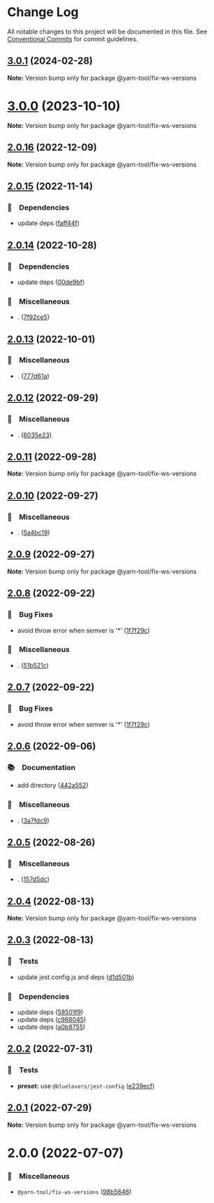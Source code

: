 # Change Log

All notable changes to this project will be documented in this file.
See [Conventional Commits](https://conventionalcommits.org) for commit guidelines.

## [3.0.1](https://github.com/bluelovers/ws-yarn-workspaces/compare/@yarn-tool/fix-ws-versions@3.0.0...@yarn-tool/fix-ws-versions@3.0.1) (2024-02-28)

**Note:** Version bump only for package @yarn-tool/fix-ws-versions





# [3.0.0](https://github.com/bluelovers/ws-yarn-workspaces/compare/@yarn-tool/fix-ws-versions@2.0.16...@yarn-tool/fix-ws-versions@3.0.0) (2023-10-10)

**Note:** Version bump only for package @yarn-tool/fix-ws-versions





## [2.0.16](https://github.com/bluelovers/ws-yarn-workspaces/compare/@yarn-tool/fix-ws-versions@2.0.15...@yarn-tool/fix-ws-versions@2.0.16) (2022-12-09)

**Note:** Version bump only for package @yarn-tool/fix-ws-versions





## [2.0.15](https://github.com/bluelovers/ws-yarn-workspaces/compare/@yarn-tool/fix-ws-versions@2.0.14...@yarn-tool/fix-ws-versions@2.0.15) (2022-11-14)



### 📌　Dependencies

* update deps ([faff44f](https://github.com/bluelovers/ws-yarn-workspaces/commit/faff44f1f5ad5066c747ea8d5d66fa10049c17fe))



## [2.0.14](https://github.com/bluelovers/ws-yarn-workspaces/compare/@yarn-tool/fix-ws-versions@2.0.13...@yarn-tool/fix-ws-versions@2.0.14) (2022-10-28)



### 📌　Dependencies

* update deps ([00de9bf](https://github.com/bluelovers/ws-yarn-workspaces/commit/00de9bf62a49f5de21e60c6a120fc4d3e6e058e3))


### 🔖　Miscellaneous

* . ([7f92ce5](https://github.com/bluelovers/ws-yarn-workspaces/commit/7f92ce51ae10641c0714d1413d1f4a0fb5b8688e))



## [2.0.13](https://github.com/bluelovers/ws-yarn-workspaces/compare/@yarn-tool/fix-ws-versions@2.0.12...@yarn-tool/fix-ws-versions@2.0.13) (2022-10-01)



### 🔖　Miscellaneous

* . ([777d61a](https://github.com/bluelovers/ws-yarn-workspaces/commit/777d61af255146b2b1b1f364587c36a0f5bfc00c))



## [2.0.12](https://github.com/bluelovers/ws-yarn-workspaces/compare/@yarn-tool/fix-ws-versions@2.0.11...@yarn-tool/fix-ws-versions@2.0.12) (2022-09-29)



### 🔖　Miscellaneous

* . ([6035e23](https://github.com/bluelovers/ws-yarn-workspaces/commit/6035e2399f4f5a5f5e5ac56309b6dc37ffe91389))



## [2.0.11](https://github.com/bluelovers/ws-yarn-workspaces/compare/@yarn-tool/fix-ws-versions@2.0.10...@yarn-tool/fix-ws-versions@2.0.11) (2022-09-28)

**Note:** Version bump only for package @yarn-tool/fix-ws-versions





## [2.0.10](https://github.com/bluelovers/ws-yarn-workspaces/compare/@yarn-tool/fix-ws-versions@2.0.9...@yarn-tool/fix-ws-versions@2.0.10) (2022-09-27)



### 🔖　Miscellaneous

* . ([5a4bc19](https://github.com/bluelovers/ws-yarn-workspaces/commit/5a4bc19a0a279a49e752d776279165e14c402427))



## [2.0.9](https://github.com/bluelovers/ws-yarn-workspaces/compare/@yarn-tool/fix-ws-versions@2.0.8...@yarn-tool/fix-ws-versions@2.0.9) (2022-09-27)

**Note:** Version bump only for package @yarn-tool/fix-ws-versions





## [2.0.8](https://github.com/bluelovers/ws-yarn-workspaces/compare/@yarn-tool/fix-ws-versions@2.0.6...@yarn-tool/fix-ws-versions@2.0.8) (2022-09-22)



### 🐛　Bug Fixes

* avoid throw error when semver is '*' ([1f7f29c](https://github.com/bluelovers/ws-yarn-workspaces/commit/1f7f29c57f5a63e08fbe866df75531e4458c83ff))


### 🔖　Miscellaneous

* . ([51b521c](https://github.com/bluelovers/ws-yarn-workspaces/commit/51b521c5bb7fa8c49260db811872a6629054d6d5))



## [2.0.7](https://github.com/bluelovers/ws-yarn-workspaces/compare/@yarn-tool/fix-ws-versions@2.0.6...@yarn-tool/fix-ws-versions@2.0.7) (2022-09-22)



### 🐛　Bug Fixes

* avoid throw error when semver is '*' ([1f7f29c](https://github.com/bluelovers/ws-yarn-workspaces/commit/1f7f29c57f5a63e08fbe866df75531e4458c83ff))



## [2.0.6](https://github.com/bluelovers/ws-yarn-workspaces/compare/@yarn-tool/fix-ws-versions@2.0.5...@yarn-tool/fix-ws-versions@2.0.6) (2022-09-06)



### 📚　Documentation

* add directory ([442a552](https://github.com/bluelovers/ws-yarn-workspaces/commit/442a55232619f7fe2b9bad6f8eccfffc4f8f47d2))


### 🔖　Miscellaneous

* . ([3a7fdc9](https://github.com/bluelovers/ws-yarn-workspaces/commit/3a7fdc924ada93b1d0ac0160f8d77e46ff060588))



## [2.0.5](https://github.com/bluelovers/ws-yarn-workspaces/compare/@yarn-tool/fix-ws-versions@2.0.4...@yarn-tool/fix-ws-versions@2.0.5) (2022-08-26)



### 🔖　Miscellaneous

* . ([157d5dc](https://github.com/bluelovers/ws-yarn-workspaces/commit/157d5dc8959261d9326f6e633987182898ae9670))



## [2.0.4](https://github.com/bluelovers/ws-yarn-workspaces/compare/@yarn-tool/fix-ws-versions@2.0.3...@yarn-tool/fix-ws-versions@2.0.4) (2022-08-13)

**Note:** Version bump only for package @yarn-tool/fix-ws-versions





## [2.0.3](https://github.com/bluelovers/ws-yarn-workspaces/compare/@yarn-tool/fix-ws-versions@2.0.2...@yarn-tool/fix-ws-versions@2.0.3) (2022-08-13)


### 🚨　Tests

* update jest.config.js and deps ([d1d501b](https://github.com/bluelovers/ws-yarn-workspaces/commit/d1d501ba059130bd8f90e6eaa266084110698011))


### 📌　Dependencies

* update deps ([58501f9](https://github.com/bluelovers/ws-yarn-workspaces/commit/58501f97494eb624779dffea7ac9d68e45e5e978))
* update deps ([c968045](https://github.com/bluelovers/ws-yarn-workspaces/commit/c96804598f63a5cd06507e3eaaa2e8b569b14b65))
* update deps ([a0b8755](https://github.com/bluelovers/ws-yarn-workspaces/commit/a0b875582efdc9829b0cdb6c9c819cace8b76e90))





## [2.0.2](https://github.com/bluelovers/ws-yarn-workspaces/compare/@yarn-tool/fix-ws-versions@2.0.1...@yarn-tool/fix-ws-versions@2.0.2) (2022-07-31)


### 🚨　Tests

* **preset:** use `@bluelovers/jest-config` ([e239ecf](https://github.com/bluelovers/ws-yarn-workspaces/commit/e239ecf606d82930c6036ec1241bf3b4a1095423))





## [2.0.1](https://github.com/bluelovers/ws-yarn-workspaces/compare/@yarn-tool/fix-ws-versions@2.0.0...@yarn-tool/fix-ws-versions@2.0.1) (2022-07-29)

**Note:** Version bump only for package @yarn-tool/fix-ws-versions





# 2.0.0 (2022-07-07)


### 🔖　Miscellaneous

* `@yarn-tool/fix-ws-versions` ([98b5646](https://github.com/bluelovers/ws-yarn-workspaces/commit/98b56462f540b30b5ea2ac034de1fc41df96982e))
